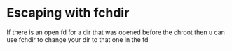 # Escaping with fchdir

If there is an open fd for a dir that was opened before the chroot then u can use fchdir to change your dir to that one in the fd